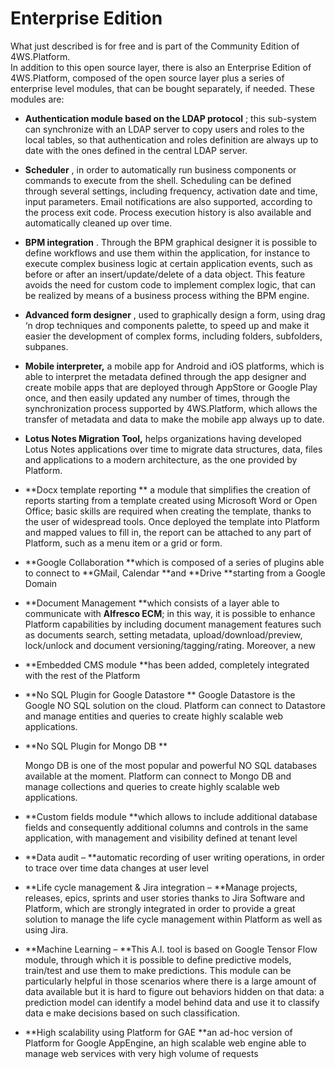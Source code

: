 # Enterprise Edition

What just described is for free and is part of the Community Edition of 4WS.Platform.\
In addition to this open source layer, there is also an Enterprise Edition of 4WS.Platform, composed of the open source layer plus a series of enterprise level modules, that can be bought separately, if needed. These modules are:

* **Authentication module based on the LDAP protocol** ; this sub-system can synchronize with an LDAP server to copy users and roles to the local tables, so that authentication and roles definition are always up to date with the ones defined in the central LDAP server.
* **Scheduler** , in order to automatically run business components or commands to execute from the shell. Scheduling can be defined through several settings, including frequency, activation date and time, input parameters. Email notifications are also supported, according to the process exit code. Process execution history is also available and automatically cleaned up over time.
* **BPM integration** . Through the BPM graphical designer it is possible to define workflows and use them within the application, for instance to execute complex business logic at certain application events, such as before or after an insert/update/delete of a data object. This feature avoids the need for custom code to implement complex logic, that can be realized by means of a business process withing the BPM engine.
* **Advanced form designer** , used to graphically design a form, using drag ‘n drop techniques and components palette, to speed up and make it easier the development of complex forms, including folders, subfolders, subpanes.
* **Mobile interpreter,**  a mobile app for Android and iOS platforms, which is able to interpret the metadata defined through the app designer and create mobile apps that are deployed through AppStore or Google Play once, and then easily updated any number of times, through the synchronization process supported by 4WS.Platform, which allows the transfer of metadata and data to make the mobile app always up to date.
* **Lotus Notes Migration Tool,** helps organizations having developed Lotus Notes applications over time to migrate data structures, data, files and applications to a modern architecture, as the one provided by Platform.
* **Docx template reporting ** a module that simplifies the creation of reports starting from a template created using Microsoft Word or Open Office; basic skills are required when creating the template, thanks to the user of widespread tools. Once deployed the template into Platform and mapped values to fill in, the report can be attached to any part of Platform, such as a menu item or a grid or form.
* **Google Collaboration **which is composed of a series of plugins able to connect to **GMail, Calendar **and **Drive **starting from a Google Domain
* **Document Management **which consists of a layer able to communicate with **Alfresco ECM**; in this way, it is possible to enhance Platform capabilities by including document management features such as documents search, setting metadata, upload/download/preview, lock/unlock and document versioning/tagging/rating. Moreover, a new
* **Embedded CMS module **has been added, completely integrated with the rest of the Platform
* **No SQL Plugin for Google Datastore ** Google Datastore is the Google NO SQL solution on the cloud. Platform can connect to Datastore and manage entities and queries to create highly scalable web applications.
*   **No SQL Plugin for Mongo DB **

    Mongo DB is one of the most popular and powerful NO SQL databases available at the moment. Platform can connect to Mongo DB and manage collections and queries to create highly scalable web applications.
* **Custom fields module **which allows to include additional database fields and consequently additional columns and controls in the same application, with management and visibility defined at tenant level
* **Data audit – **automatic recording of user writing operations, in order to trace over time data changes at user level
* **Life cycle management & Jira integration – **Manage projects, releases, epics, sprints and user stories thanks to Jira Software and Platform, which are strongly integrated in order to provide a great solution to manage the life cycle management within Platform as well as using Jira.&#x20;
* **Machine Learning – **This A.I. tool is based on Google Tensor Flow module, through which it is possible to define predictive models, train/test and use them to make predictions. This module can be particularly helpful in those scenarios where there is a large amount of data available but it is hard to figure out behaviors hidden on that data: a prediction model can identify a model behind data and use it to classify data e make decisions based on such classification.
* **High scalability using Platform for GAE **an ad-hoc version of Platform for Google AppEngine, an high scalable web engine able to manage web services with very high volume of requests
